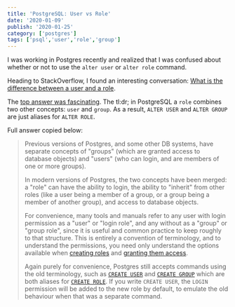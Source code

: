 ```yaml
---
title: 'PostgreSQL: User vs Role'
date: '2020-01-09'
publish: '2020-01-25'
category: ['postgres']
tags: ['psql','user','role','group']
---
```


I was working in Postgres recently and realized that I was confused about whether or not to use the `alter user` or `alter role` command.

Heading to StackOverflow, I found an interesting conversation: [What is the difference between a user and a role](https://stackoverflow.com/questions/27709456/what-is-the-difference-between-a-user-and-a-role).

The [top answer was fascinating](https://stackoverflow.com/a/27709582). The tl:dr; in PostgreSQL a `role` combines two other concepts: `user` and `group`. As a result, `ALTER USER` and `ALTER GROUP` are just aliases for `ALTER ROLE`.

Full answer copied below:

> Previous versions of Postgres, and some other DB systems, have separate concepts of "groups" (which are granted access to database objects) and "users" (who can login, and are members of one or more groups).
>
> In modern versions of Postgres, the two concepts have been merged: a "role" can have the ability to login, the ability to "inherit" from other roles (like a user being a member of a group, or a group being a member of another group), and access to database objects.
>
> For convenience, many tools and manuals refer to any user with login permission as a "user" or "login role", and any without as a "group" or "group role", since it is useful and common practice to keep roughly to that structure. This is entirely a convention of terminology, and to understand the permissions, you need only understand the options available when [creating roles](http://www.postgresql.org/docs/current/interactive/sql-createrole.html) and [granting them access](http://www.postgresql.org/docs/current/interactive/sql-grant.html).
>
> Again purely for convenience, Postgres still accepts commands using the old terminology, such as [`CREATE USER`](https://www.postgresql.org/docs/current/sql-createuser.html) and [`CREATE GROUP`](https://www.postgresql.org/docs/current/sql-creategroup.html) which are both aliases for [`CREATE ROLE`](https://www.postgresql.org/docs/current/sql-createrole.html). If you write `CREATE USER`, the `LOGIN` permission will be added to the new role by default, to emulate the old behaviour when that was a separate command.
